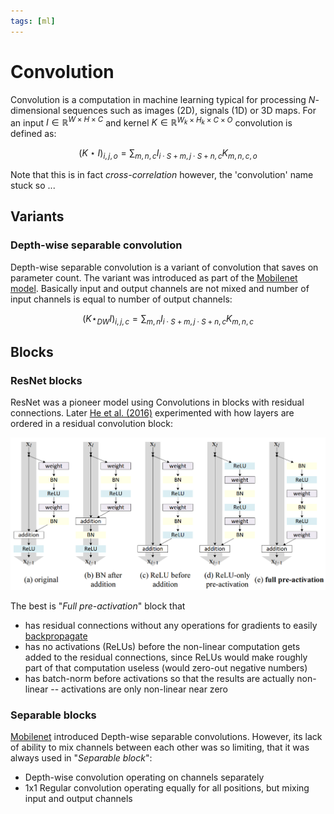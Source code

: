 ```yaml
---
tags: [ml]
---
```


[mobilenet]: https://www.researchgate.net/profile/Marco-Andreetto/publication/316184205_MobileNets_Efficient_Convolutional_Neural_Networks_for_Mobile_Vision_Applications/links/5f8b50c9299bf1b53e2f1419/MobileNets-Efficient-Convolutional-Neural-Networks-for-Mobile-Vision-Applications.pdf

# Convolution

Convolution is a computation in machine learning typical for processing
$N$-dimensional sequences such as images (2D), signals (1D) or 3D maps. For an
input $I \in \mathbb{R}^{W \times H \times C}$ and kernel $K \in \mathbb{R}^{W_k
\times H_k \times C \times O}$ convolution is defined as:

$$
\left(K \star I\right)_{i, j, o} =
\sum_{m, n, c} I_{i\cdot S + m, j \cdot S + n, c} K_{m, n, c, o}
$$

Note that this is in fact *cross-correlation* however, the 'convolution' name
stuck so ...

## Variants

### Depth-wise separable convolution

Depth-wise separable convolution is a variant of convolution that saves on
parameter count. The variant was introduced as part of the [Mobilenet
model][mobilenet]. Basically input and output channels are not mixed and number
of input channels is equal to number of output channels:

$$
\left(K \star_{DW} I\right)_{i, j, c} =
\sum_{m, n} I_{i\cdot S + m, j \cdot S + n, c} K_{m, n, c}
$$


## Blocks

### ResNet blocks

ResNet was a pioneer model using Convolutions in blocks with residual
connections. Later [He et al. (2016)](https://arxiv.org/pdf/1603.05027)
experimented with how layers are ordered in a residual convolution block:

![Types of ResNet blocks](./imgs/resnet_blocks.png)

The best is "*Full pre-activation*" block that
- has residual connections without any operations for gradients to easily
  [backpropagate](./rewrite/00002a.md)
- has no activations (ReLUs) before the non-linear computation gets added to the
  residual connections, since ReLUs would make roughly part of that computation
  useless (would zero-out negative numbers)
- has batch-norm before activations so that the results are actually non-linear
  -- activations are only non-linear near zero

### Separable blocks

[Mobilenet][mobilenet] introduced Depth-wise separable convolutions. However,
its lack of ability to mix channels between each other was so limiting, that it
was always used in "*Separable block*":

- Depth-wise convolution operating on channels separately
- 1x1 Regular convolution operating equally for all positions, but mixing input
  and output channels
